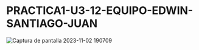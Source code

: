 # PRACTICA1-U3-12-EQUIPO-EDWIN-SANTIAGO-JUAN
![Captura de pantalla 2023-11-02 190709](https://github.com/EDWINYAHIR13/PRACTICA1-U3-12-EQUIPO-EDWIN-SANTIAGO-JUAN/assets/148461746/d8428a6e-ada6-49e6-bb56-4f5d6941f9d2)

